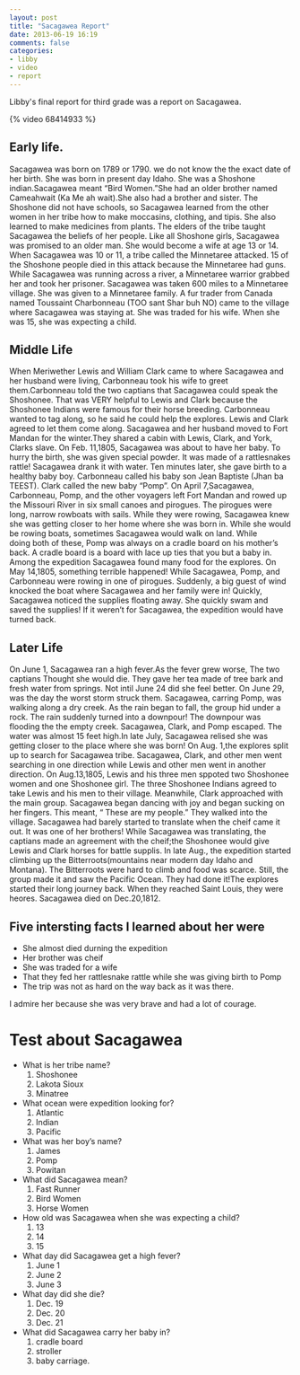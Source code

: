 ```yaml
---
layout: post
title: "Sacagawea Report"
date: 2013-06-19 16:19
comments: false
categories: 
- libby
- video
- report
---
```

Libby's final report for third grade was a report on Sacagawea.

{% video 68414933 %}

## Early life.
Sacagawea was born on 1789 or 1790. we do not know the the exact date of her birth. She was born in present day Idaho. She was a Shoshone indian.Sacagawea meant “Bird Women.”She had an older brother named Cameahwait (Ka Me ah wait).She also had a brother and sister. The Shoshone did not have schools, so Sacagawea learned from the other women in her tribe how to make  moccasins, clothing, and tipis. She also learned to make medicines from plants. The elders of the tribe taught Sacagawea the beliefs of her people. Like all Shoshone girls, Sacagawea was promised to an older man. She would become a wife at age 13 or 14. When Sacagawea was 10 or 11, a tribe called the Minnetaree attacked. 15 of the Shoshone people died in this attack because the Minnetaree had guns. While Sacagawea was running across a river, a Minnetaree warrior grabbed her and took her prisoner. Sacagawea was taken 600 miles to a Minnetaree village. She was given to a Minnetaree family. A fur trader from Canada named Toussaint Charbonneau (TOO sant Shar buh NO) came to the village where Sacagawea was staying at. She was traded for his wife. When she was 15, she was expecting a child.

## Middle Life
When Meriwether Lewis and William Clark came to where Sacagawea and her husband were living, Carbonneau took his wife to greet them.Carbonneau told the two captians that Sacagawea could speak the Shoshonee. That was VERY helpful to Lewis and Clark because the Shoshonee Indians were famous for their horse breeding. Carbonneau wanted to tag along, so he said he could help the explores. Lewis and Clark agreed to let them come along. Sacagawea and her husband moved to Fort Mandan for the winter.They shared a cabin with Lewis, Clark, and York, Clarks slave. On Feb. 11,1805, Sacagawea was about to have her baby. To hurry the birth, she was given special powder. It was made of a rattlesnakes rattle! Sacagawea drank it with water. Ten minutes later, she gave birth to a healthy baby boy. Carbonneau called his baby son Jean Baptiste (Jhan ba TEEST). Clark called the new baby “Pomp”. On April 7,Sacagawea, Carbonneau, Pomp, and the other voyagers  left Fort Mandan and rowed up the Missouri River in six small canoes and pirogues. The pirogues were long, narrow rowboats with sails. While they were rowing, Sacagawea knew she was getting closer to her home where she was born in. While she would be rowing boats, sometimes Sacagawea would walk on land. While doing both of these, Pomp was always on a cradle board on his mother’s back. A cradle board is a board with lace up ties that you but a baby in. Among the expedition Sacagawea found many food for the explores. On May 14,1805, something terrible happened! While Sacagawea, Pomp, and Carbonneau were rowing in one of pirogues. Suddenly, a big guest of wind knocked the boat where Sacagawea and her family were in! Quickly, Sacagawea noticed the supplies floating away. She quickly swam and saved the supplies! If it weren’t for Sacagawea, the expedition would have turned back.

## Later Life
On June 1, Sacagawea ran a high fever.As the fever grew worse, The two captians Thought she would die. They gave her tea made of tree bark and fresh water from springs. Not intil June 24 did she feel better. On June 29, was the day the worst storm struck them. Sacagawea, carring Pomp, was walking along a dry creek. As the rain began to fall, the group hid under a rock. The rain suddenly turned into a downpour!  The downpour was flooding the the empty creek. Sacagawea, Clark, and Pomp escaped. The water was almost 15 feet high.In late July, Sacagawea relised she was getting closer to the place where she was born! On Aug. 1,the explores split up to search for Sacagawea tribe. Sacagawea, Clark, and other men went searching in one direction while Lewis and other men went in another direction. On Aug.13,1805, Lewis and his three men sppoted two Shoshonee women and one Shoshonee girl. The three Shoshonee Indians agreed to take Lewis and his men to their village. Meanwhile, Clark approached with the main group. Sacagawea began dancing  with joy and began sucking on her fingers. This meant, “ These are my people.” They walked into the village. Sacagawea had barely started to translate when the cheif came it out. It was one of her brothers! While Sacagawea was translating, the captians made an agreement with the cheif;the Shoshonee would give Lewis and Clark horses for battle supplis. In late Aug., the expedition started climbing  up the Bitterroots(mountains near modern day Idaho and Montana). The Bitterroots were  hard to climb and food was scarce. Still, the group made it and saw the Pacific Ocean. They had done it!The explores started their long journey back. When they reached Saint Louis, they were heores. Sacagawea died on Dec.20,1812. 

## Five intersting facts I learned about her were ##

* She almost died durning the expedition
* Her brother was cheif
* She was traded for a wife
* That they fed her rattlesnake rattle while she was giving birth to Pomp
* The trip was not as hard on the way back as it was there.

I admire her because she was very brave and had a lot of courage.

# Test about Sacagawea

* What is her tribe name?
    1. Shoshonee
    2. Lakota Sioux
    3. Minatree
* What ocean were expedition looking for?
    1. Atlantic
    2. Indian 
    3. Pacific 
* What was her boy’s name?
    1. James
    2. Pomp
    3. Powitan
* What did Sacagawea mean?
    1. Fast Runner
    2. Bird Women
    3. Horse Women
* How old was Sacagawea when she was expecting a child?
    1. 13
    2. 14
    3. 15
* What day did Sacagawea get a high fever?
    1. June 1
    2. June 2
    3. June 3
* What day did she die?
    1. Dec. 19
    2. Dec. 20
    3. Dec. 21
* What did Sacagawea carry her baby in?
    1. cradle board
    2. stroller
    3. baby carriage.